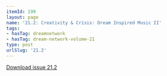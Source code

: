 ```yaml
---
itemId: 199
layout: page
name: '21.2: Creativity & Crisis: Dream Inspired Music II'
tags:
- hasTag: dreamnetwork
- hasTag: dream-network-volume-21
type: post
urlSlug: '21.2'
---
```

<a href="files/pdfs/Volume_21/21.2_crisis_II.pdf" download="">Download issue 21.2</a>